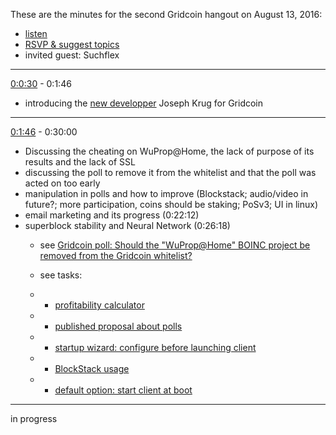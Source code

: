 These are the minutes for the second Gridcoin hangout on August 13, 2016:
* [listen](https://soundcloud.com/gridcoin-community-hangouts/gridcoin-hangout-002)
* [RSVP & suggest topics](https://steemit.com/beyondbitcoin/@cm-steem/gridcoin-hangout-002-rsvp-and-suggest-topics)
* invited guest: Suchflex


***

[0:0:30](https://soundcloud.com/gridcoin-community-hangouts/gridcoin-hangout-002#t=0:30) - 0:1:46 
* introducing the [new developper](https://steemit.com/gridcoin/@fkinglag/officially-gridcoin-gains-another-paid-developer-with-experience-and-expertise-in-c-to-help-progress-wallet) Joseph Krug for Gridcoin

***

[0:1:46](https://soundcloud.com/gridcoin-community-hangouts/gridcoin-hangout-002#t=1:46) - 0:30:00
* Discussing the cheating on WuProp@Home, the lack of purpose of its results and the lack of SSL
* discussing the poll to remove it from the whitelist and that the poll was acted on too early
* manipulation in polls and how to improve (Blockstack; audio/video in future?; more participation, coins should be staking; PoSv3; UI in linux)
* email marketing and its progress (0:22:12)
* superblock stability and Neural Network (0:26:18)
  * see [Gridcoin poll: Should the "WuProp@Home" BOINC project be removed from the Gridcoin whitelist?](https://steemit.com/gridcoin/@cm-steem/gridcoin-poll-should-the-wuprop-home-boinc-project-be-removed-from-the-gridcoin-whitelist)
  * see tasks: 
  
  * * [profitability calculator](https://github.com/Erkan-Yilmaz/Gridcoin-tasks/issues/16)
  
  * * [published proposal about polls](https://github.com/Erkan-Yilmaz/Gridcoin-tasks/issues/17)
  
  * * [startup wizard: configure before launching client](https://github.com/Erkan-Yilmaz/Gridcoin-tasks/issues/18)
  
  * * [BlockStack usage](https://github.com/Erkan-Yilmaz/Gridcoin-tasks/issues/19)
  
  * * [default option: start client at boot](https://github.com/Erkan-Yilmaz/Gridcoin-tasks/issues/20)
  
***
in progress
